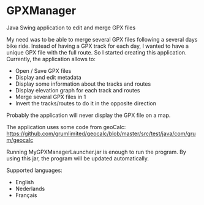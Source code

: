 # GPXManager

Java Swing application to edit and merge GPX files

My need was to be able to merge several GPX files following a several days bike ride. Instead of having a GPX track for
each day, I wanted to have a unique GPX file with the full route.
So I started creating this application.
Currently, the application allows to:

- Open / Save GPX files
- Display and edit metadata
- Display some information about the tracks and routes
- Display elevation graph for each track and routes
- Merge several GPX files in 1
- Invert the tracks/routes to do it in the opposite direction

Probably the application will never display the GPX file on a map.

The application uses some code from geoCalc:
https://github.com/grumlimited/geocalc/blob/master/src/test/java/com/grum/geocalc

Running MyGPXManagerLauncher.jar is enough to run the program. By using this jar, the program will be updated
automatically.

Supported languages:

- English
- Nederlands
- Français